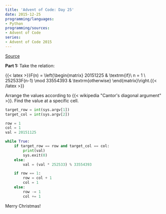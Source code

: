 ```yaml
---
title: 'Advent of Code: Day 25'
date: 2015-12-25
programming/languages:
- Python
programming/sources:
- Advent of Code
series:
- Advent of Code 2015
---
```

<a href="http://adventofcode.com/day/25">Source</a>

**Part 1:** Take the relation:

{{< latex >}}F(n) = \left\{\begin{matrix}
20151225 & \textrm{if}\ n = 1 \\
252533F(n-1) \mod 33554393 & \textrm{otherwise}
\end{matrix}\right.{{< /latex >}}

Arrange the values according to {{< wikipedia "Cantor's diagonal argument" >}}. Find the value at a specific cell.

<!--more-->

```python
target_row = int(sys.argv[1])
target_col = int(sys.argv[2])

row = 1
col = 1
val = 20151125

while True:
    if target_row == row and target_col == col:
        print(val)
        sys.exit(0)
    else:
        val = (val * 252533) % 33554393

    if row == 1:
        row = col + 1
        col = 1
    else:
        row -= 1
        col += 1
```

Merry Christmas!
